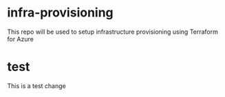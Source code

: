 # infra-provisioning
This repo will be used to setup infrastructure provisioning using Terraform for Azure

# test
This is a test change
